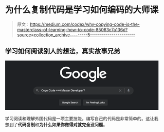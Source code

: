 # 为什么复制代码是学习如何编码的大师课

> 原文：<https://medium.com/codex/why-copying-code-is-the-masterclass-of-learning-how-to-code-85083c7a136d?source=collection_archive---------5----------------------->

## 学习如何阅读别人的想法，真实故事兄弟

![](img/7180bd2f1c6b6b3c60afb54e5a316c74.png)

学习阅读和理解外国代码是一项主要技能。编写自己的代码是非常简单的。这让我想到了**代码复制**和**为什么如果你做得对就完全没问题**。